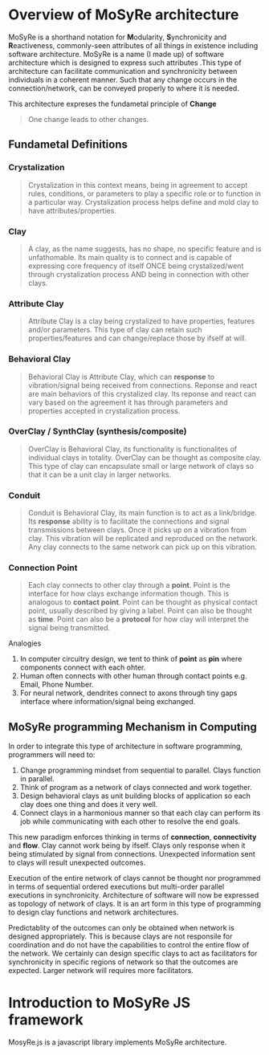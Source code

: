 # Overview of MoSyRe architecture

MoSyRe is a shorthand notation for **M**odularity, **S**ynchronicity and **R**eactiveness, commonly-seen attributes of all things in existence including software architecture. MoSyRe is a name (I made up) of software architecture which is designed to express such attributes .This type of architecture can facilitate communication and synchronicity between individuals in a coherent manner. Such that any change occurs in the connection/network, can be conveyed properly to where it is needed.

This architecture expreses the fundametal principle of **Change**

> One change leads to other changes.

## Fundametal Definitions
### Crystalization

> Crystalization in this context means, being in agreement to accept rules, conditions, or parameters to play a specific role or to function in a particular way. Crystalization process helps define and mold clay to have attributes/properties.  

### Clay

> A clay, as the name suggests, has no shape, no specific feature and is unfathomable. Its main quality is to connect and is capable of expressing core frequency of itself ONCE being crystalized/went through crystalization process AND being in connection with other clays.

### Attribute Clay

> Attribute Clay is a clay being crystalized to have properties, features and/or parameters. This type of clay can retain such properties/features and can change/replace those by ifself at will.

### Behavioral Clay

> Behavioral Clay is Attribute Clay, which can **response** to vibration/signal being received from connections. Reponse and react are main behaviors of this crystalized clay. Its reponse and react can vary based on the agreement it has through parameters and properties accepted in crystalization process.

### OverClay / SynthClay (synthesis/composite)

> OverClay is Behavioral Clay, its functionality is functionalites of individual clays in totality. OverClay can be thought as composite clay. This type of clay can encapsulate small or large network of clays so that it can be a unit clay in larger networks.

### Conduit

> Conduit is Behavioral Clay, its main function is to act as a link/bridge. Its **response** ability is to facilitate the connections and signal transmissions between clays. Once it picks up on a vibration from clay. This vibration will be replicated and reproduced on the network. Any clay connects to the same network can pick up on this vibration.

### Connection Point

> Each clay connects to other clay through a **point**. Point is the interface for how clays exchange information though. This is analogous to **contact point**. Point can be thought as physical contact point, usually described by giving a label. Point can also be thought as **time**. Point can also be a **protocol** for how clay will interpret the signal being transmitted. 

Analogies

1. In computer circuitry design, we tent to think of **point** as **pin** where components connect with each ohter.
2. Human often connects with other human through contact points e.g. Email, Phone Number.
3. For neural network, dendrites connect to axons through tiny gaps interface where information/signal being exchanged.


## MoSyRe programming Mechanism in Computing

In order to integrate this type of architecture in software programming, programmers will need to:

1. Change programming mindset from sequential to parallel. Clays function in parallel.
2. Think of program as a network of clays connected and work together.
3. Design behavioral clays as unit building blocks of application so each clay does one thing and does it very well.
4. Connect clays in a harmonious manner so that each clay can perform its job while communicating with each other to resolve the end goals.

This new paradigm enforces thinking in terms of **connection**, **connectivity** and **flow**. Clay cannot work being by ifself. Clays only response when it being stimulated by signal from connections. Unexpected information sent to clays will result unexpected outcomes. 

Execution of the entire network of clays cannot be thought nor programmed in terms of sequential ordered executions but multi-order parallel executions in synchronicity. Architecture of software will now be expressed as topology of network of clays. It is an art form in this type of programming to design clay functions and network architectures.

Predictablity of the outcomes can only be obtained when network is designed appropriately. This is because clays are not responsile for coordination and do not have the capabilities to control the entire flow of the network. We certainly can design specific clays to act as facilitators for synchronicity in specific regions of network so that the outcomes are expected. Larger network will requires more facilitators.


# Introduction to MoSyRe JS framework

MosyRe.js is a javascript library implements MoSyRe architecture.


``` javascript

```